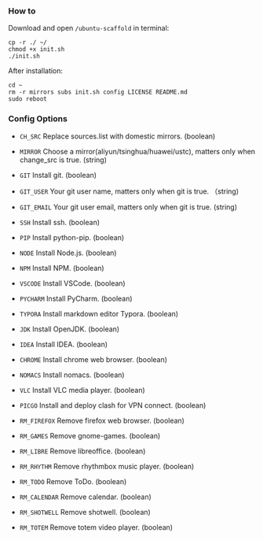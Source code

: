 ### How to

Download and open `/ubuntu-scaffold` in terminal:

```shell
cp -r ./ ~/
chmod +x init.sh
./init.sh
```

After installation:

```shell
cd ~
rm -r mirrors subs init.sh config LICENSE README.md
sudo reboot
```

### Config Options

- `CH_SRC`   Replace sources.list with domestic mirrors. (boolean)

- `MIRROR`   Choose a mirror(aliyun/tsinghua/huawei/ustc), matters only when change_src is true. (string)

- `GIT`   Install git. (boolean)

- `GIT_USER`   Your git user name, matters only when git is true. （string)

- `GIT_EMAIL`   Your git user email, matters only when git is true. (string)

- `SSH`   Install ssh. (boolean)

- `PIP`   Install python-pip. (boolean)

- `NODE`   Install Node.js. (boolean)

- `NPM`   Install NPM. (boolean)

- `VSCODE`   Install VSCode. (boolean)

- `PYCHARM`   Install PyCharm. (boolean) 

- `TYPORA`   Install markdown editor Typora. (boolean)

- `JDK`   Install OpenJDK. (boolean)

- `IDEA`   Install IDEA. (boolean)

- `CHROME`   Install chrome web browser. (boolean)

- `NOMACS`   Install nomacs. (boolean)

- `VLC`   Install VLC media player. (boolean)

- `PICGO`   Install and deploy clash for VPN connect. (boolean)

- `RM_FIREFOX`   Remove firefox web browser. (boolean)

- `RM_GAMES`   Remove gnome-games. (boolean)

- `RM_LIBRE`   Remove libreoffice. (boolean)

- `RM_RHYTHM`   Remove rhythmbox music player. (boolean)

- `RM_TODO`   Remove ToDo. (boolean)

- `RM_CALENDAR`   Remove calendar. (boolean)

- `RM_SHOTWELL`   Remove shotwell. (boolean)

- `RM_TOTEM`   Remove totem video player. (boolean)